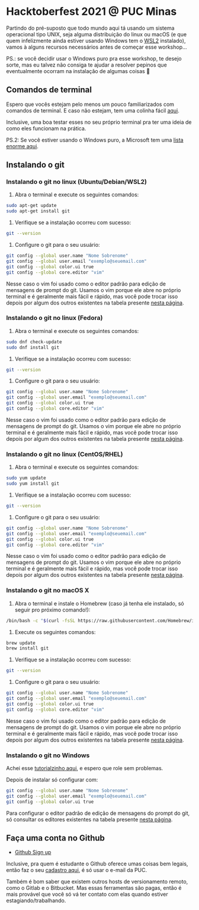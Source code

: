 # Hacktoberfest 2021 @ PUC Minas

Partindo do pré-suposto que todo mundo aqui tá usando um sistema operacional tipo UNIX, seja alguma distribuição do linux ou macOS (e que quem infelizmente ainda estiver usando Windows tem o [WSL2](https://ubunlog.com/pt/wsl-como-instalar-y-usar-el-susbistema-ubuntu-en-windows-10/) instalado), vamos à alguns recursos necessários antes de começar esse workshop...

PS.: se você decidir usar o Windows puro pra esse workshop, te desejo sorte, mas eu talvez não consiga te ajudar a resolver pepinos que eventualmente ocorram na instalação de algumas coisas 🤷

## Comandos de terminal

Espero que vocês estejam pelo menos um pouco familiarizados com comandos de terminal. E caso não estejam, tem uma colinha fácil [aqui](https://www.hostinger.com.br/tutoriais/comandos-linux).

Inclusive, uma boa testar esses no seu próprio terminal pra ter uma ideia de como eles funcionam na prática.

PS.2: Se você estiver usando o Windows puro, a Microsoft tem uma [lista enorme aqui](https://docs.microsoft.com/pt-br/windows-server/administration/windows-commands/windows-commands).

## Instalando o git

### Instalando o git no linux (Ubuntu/Debian/WSL2)

1. Abra o terminal e execute os seguintes comandos:

```bash
sudo apt-get update
sudo apt-get install git
```

1. Verifique se a instalação ocorreu com sucesso:

```bash
git --version
```

1. Configure o git para o seu usuário:

```bash
git config --global user.name "Nome Sobrenome"
git config --global user.email "exemplo@seuemail.com"
git config --global color.ui true
git config --global core.editor "vim"
```

Nesse caso o vim foi usado como o editor padrão para edição de mensagens de prompt do git. Usamos o vim porque ele abre no próprio terminal e é geralmente mais fácil e rápido, mas você pode trocar isso depois por algum dos outros existentes na tabela presente [nesta página](https://www.atlassian.com/br/git/tutorials/setting-up-a-repository/git-config).

### Instalando o git no linux (Fedora)

1. Abra o terminal e execute os seguintes comandos:

```bash
sudo dnf check-update
sudo dnf install git
```

1. Verifique se a instalação ocorreu com sucesso:

```bash
git --version
```

1. Configure o git para o seu usuário:

```bash
git config --global user.name "Nome Sobrenome"
git config --global user.email "exemplo@seuemail.com"
git config --global color.ui true
git config --global core.editor "vim"
```

Nesse caso o vim foi usado como o editor padrão para edição de mensagens de prompt do git. Usamos o vim porque ele abre no próprio terminal e é geralmente mais fácil e rápido, mas você pode trocar isso depois por algum dos outros existentes na tabela presente [nesta página](https://www.atlassian.com/br/git/tutorials/setting-up-a-repository/git-config).

### Instalando o git no linux (CentOS/RHEL)

1. Abra o terminal e execute os seguintes comandos:

```bash
sudo yum update
sudo yum install git
```

1. Verifique se a instalação ocorreu com sucesso:

```bash
git --version
```

1. Configure o git para o seu usuário:

```bash
git config --global user.name "Nome Sobrenome"
git config --global user.email "exemplo@seuemail.com"
git config --global color.ui true
git config --global core.editor "vim"
```

Nesse caso o vim foi usado como o editor padrão para edição de mensagens de prompt do git. Usamos o vim porque ele abre no próprio terminal e é geralmente mais fácil e rápido, mas você pode trocar isso depois por algum dos outros existentes na tabela presente [nesta página](https://www.atlassian.com/br/git/tutorials/setting-up-a-repository/git-config).

### Instalando o git no macOS X

1. Abra o terminal e instale o Homebrew (caso já tenha ele instalado, só seguir pro próximo comando!):

```bash
/bin/bash -c "$(curl -fsSL https://raw.githubusercontent.com/Homebrew/install/HEAD/install.sh)"
```

1. Execute os seguintes comandos:

```bash
brew update
brew install git
```

1. Verifique se a instalação ocorreu com sucesso:

```bash
git --version
```

1. Configure o git para o seu usuário:

```bash
git config --global user.name "Nome Sobrenome"
git config --global user.email "exemplo@seuemail.com"
git config --global color.ui true
git config --global core.editor "vim"
```

Nesse caso o vim foi usado como o editor padrão para edição de mensagens de prompt do git. Usamos o vim porque ele abre no próprio terminal e é geralmente mais fácil e rápido, mas você pode trocar isso depois por algum dos outros existentes na tabela presente [nesta página](https://www.atlassian.com/br/git/tutorials/setting-up-a-repository/git-config).

### Instalando o git no Windows

Achei esse [tutorialzinho aqui](https://dicasdeprogramacao.com.br/como-instalar-o-git-no-windows/), e espero que role sem problemas.

Depois de instalar só configurar com:
```bash
git config --global user.name "Nome Sobrenome"
git config --global user.email "exemplo@seuemail.com"
git config --global color.ui true
```

Para configurar o editor padrão de edição de mensagens do prompt do git, só consultar os editores existentes na tabela presente [nesta página](https://www.atlassian.com/br/git/tutorials/setting-up-a-repository/git-config).

## Faça uma conta no Github

- [Github Sign up](https://github.com/signup)

Inclusive, pra quem é estudante o Github oferece umas coisas bem legais, então faz o seu [cadastro aqui](https://education.github.com/pack), é só usar o e-mail da PUC.

Também é bom saber que existem outros hosts de versionamento remoto, como o Gitlab e o Bitbucket. Mas essas ferramentas são pagas, então é mais provável que você só vá ter contato com elas quando estiver estagiando/trabalhando.
